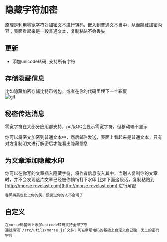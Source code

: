 # 隐藏字符加密

原理是利用零宽字符对加密文本进行转码，嵌入到普通文本当中，从而隐藏加密内容；表面看起来是一段普通文本，复制粘贴不会丢失  

## **更新**
- 添加unicode转码, 支持所有字符

## 存储隐藏信息  

比如隐藏加密存储比特币钱包，或者在你的代码里埋下一个彩蛋  
![gif](https://raw.githubusercontent.com/rover95/morse-encrypt/master/src/assets/morse-b.gif)

## 秘密传达消息

零宽字符在大部分应用都支持，pc版QQ会显示零宽字符，但移动端不显示

你可以将密文加密到普通文本中，然后邮件发送，表面上看起来是普通文本，只有对方复制明文进行解密后才能看出隐藏信息

## 为文章添加隐藏水印

你可以在你写的文章插入隐藏字符，将作者信息嵌入其中，当别人复制你的文章时，并不会发现这片文章已经被你悄悄打下水印
比如下面这段话，复制粘贴到 [http://morse.rovelast.com](http://morse.rovelast.com) 进行解密

```txt
春风再美也比上你的笑，‌‍‌​‍‍‍​‌‌‌‍​‌​‌‍‌‌​‌‍​‌‌‌​‍没见过你的人不会明了
```

## 自定义
~~~密码字典使用了摩斯电码，所以只支持小写；目前支持字符集包括小写字母、数字、中文~~~
在morse码基础上添加unicode转码支持全部字符    
通过编辑`/src/utils/morse.js`文件，可在摩斯电码的基础上自定义自己独一无二的密码字典  
